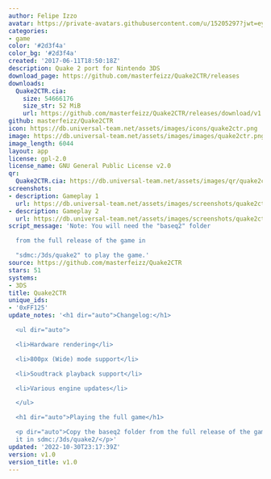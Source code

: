 ```yaml
---
author: Felipe Izzo
avatar: https://private-avatars.githubusercontent.com/u/15205297?jwt=eyJhbGciOiJIUzI1NiIsInR5cCI6IkpXVCJ9.eyJpc3MiOiJnaXRodWIuY29tIiwiYXVkIjoicmF3LmdpdGh1YnVzZXJjb250ZW50LmNvbSIsImtleSI6ImtleTEiLCJleHAiOjE3MzQ2NTcxODAsIm5iZiI6MTczNDY1NTk4MCwicGF0aCI6Ii91LzE1MjA1Mjk3In0.Pxq0P6U8xfO4ek3S5y782M3UUMSo59PkPcX1PuWcUhc&v=4
categories:
- game
color: '#2d3f4a'
color_bg: '#2d3f4a'
created: '2017-06-11T18:50:18Z'
description: Quake 2 port for Nintendo 3DS
download_page: https://github.com/masterfeizz/Quake2CTR/releases
downloads:
  Quake2CTR.cia:
    size: 54666176
    size_str: 52 MiB
    url: https://github.com/masterfeizz/Quake2CTR/releases/download/v1.0/Quake2CTR.cia
github: masterfeizz/Quake2CTR
icon: https://db.universal-team.net/assets/images/icons/quake2ctr.png
image: https://db.universal-team.net/assets/images/images/quake2ctr.png
image_length: 6044
layout: app
license: gpl-2.0
license_name: GNU General Public License v2.0
qr:
  Quake2CTR.cia: https://db.universal-team.net/assets/images/qr/quake2ctr-cia.png
screenshots:
- description: Gameplay 1
  url: https://db.universal-team.net/assets/images/screenshots/quake2ctr/gameplay-1.png
- description: Gameplay 2
  url: https://db.universal-team.net/assets/images/screenshots/quake2ctr/gameplay-2.png
script_message: 'Note: You will need the "baseq2" folder

  from the full release of the game in

  "sdmc:/3ds/quake2" to play the game.'
source: https://github.com/masterfeizz/Quake2CTR
stars: 51
systems:
- 3DS
title: Quake2CTR
unique_ids:
- '0xFF125'
update_notes: '<h1 dir="auto">Changelog:</h1>

  <ul dir="auto">

  <li>Hardware rendering</li>

  <li>800px (Wide) mode support</li>

  <li>Soudtrack playback support</li>

  <li>Various engine updates</li>

  </ul>

  <h1 dir="auto">Playing the full game</h1>

  <p dir="auto">Copy the baseq2 folder from the full release of the game and place
  it in sdmc:/3ds/quake2/</p>'
updated: '2022-10-30T23:17:39Z'
version: v1.0
version_title: v1.0
---
```

